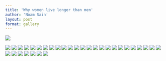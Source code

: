 ```yaml
---
title: 'Why women live longer than men'
author: 'Noam Sain'
layout: post
format: gallery
---
```


![](/assets/2017/05/men-at-work-01.jpg)

![](/assets/2017/05/men-at-work-02.jpg) ![](/assets/2017/05/men-at-work-03.jpg) ![](/assets/2017/05/men-at-work-04.jpg) ![](/assets/2017/05/men-at-work-06.jpg) ![](/assets/2017/05/men-at-work-07.jpg) ![](/assets/2017/05/men-at-work-08.jpg) ![](/assets/2017/05/men-at-work-09.jpg) ![](/assets/2017/05/men-at-work-10.jpg) ![](/assets/2017/05/men-at-work-11.jpg) ![](/assets/2017/05/men-at-work-12.jpg) ![](/assets/2017/05/men-at-work-13.jpg) ![](/assets/2017/05/men-at-work-14.jpg) ![](/assets/2017/05/men-at-work-15.jpg) ![](/assets/2017/05/men-at-work-16.jpg) ![](/assets/2017/05/men-at-work-17.jpg) ![](/assets/2017/05/men-at-work-19.jpg) ![](/assets/2017/05/men-at-work-20.jpg) ![](/assets/2017/05/men-at-work-22.jpg) ![](/assets/2017/05/men-at-work-23.jpg) ![](/assets/2017/05/men-at-work-24.jpg) ![](/assets/2017/05/men-at-work-25.jpg) ![](/assets/2017/05/men-at-work-26.jpg) ![](/assets/2017/05/men-at-work-27.jpg) ![](/assets/2017/05/men-at-work-28.jpg) ![](/assets/2017/05/men-at-work-29.jpg) ![](/assets/2017/05/men-at-work-30.jpg) ![](/assets/2017/05/men-at-work-31.jpg) ![](/assets/2017/05/men-at-work-32.jpg) ![](/assets/2017/05/men-at-work-33.jpg) ![](/assets/2017/05/men-at-work-34.jpg) ![](/assets/2017/05/men-at-work-35.jpg) ![](/assets/2017/05/men-at-work-36.jpg)